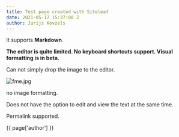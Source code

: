 ```yaml
---
title: Test page created with Siteleaf
date: 2021-05-17 15:37:00 Z
author: Jurijs Kovzels
---
```


It supports **Markdown**. 

**The editor is quite limited. No keyboard shortcuts support.
Visual formatting is in beta.**

Can not simply drop the image to the editor.

![fme.jpg](/uploads/fme.jpg)

no image formatting.


Does not have the option to edit and view the text at the same time.

Permalink supported.

{{ page['author'] }} 
